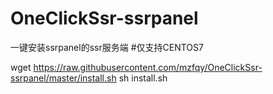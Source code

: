 # OneClickSsr-ssrpanel
一键安装ssrpanel的ssr服务端
#仅支持CENTOS7

wget https://raw.githubusercontent.com/mzfqy/OneClickSsr-ssrpanel/master/install.sh
sh install.sh
